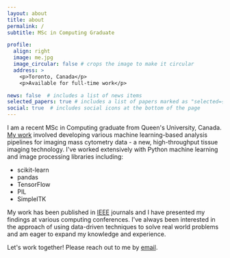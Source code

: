 ```yaml
---
layout: about
title: about
permalink: /
subtitle: MSc in Computing Graduate

profile:
  align: right
  image: me.jpg
  image_circular: false # crops the image to make it circular
  address: >
    <p>Toronto, Canada</p>
    <p>Available for full-time work</p>

news: false  # includes a list of news items
selected_papers: true # includes a list of papers marked as "selected={true}"
social: true  # includes social icons at the bottom of the page
---
```


I am a recent MSc in Computing graduate from Queen's University, Canada. [My work](/projects) involved developing various machine learning-based analysis pipelines for imaging mass cytometry data - a new, high-throughput tissue imaging technology. I've worked extensively with Python machine learning and image processing libraries including:

<ul>
  <li>scikit-learn</li>
  <li>pandas</li>
  <li>TensorFlow</li>
  <li>PIL</li>
  <li>SimpleITK</li>
</ul>

My work has been published in [IEEE](https://www.ieee.org/) journals and I have presented my findings at various computing conferences. I've always been interested in the approach of using data-driven techniques to solve real world problems and am eager to expand my knowledge and experience. 

Let's work together! Please reach out to me by <a href = "mailto: sindhura.thirumal@gmail.com">email</a>.